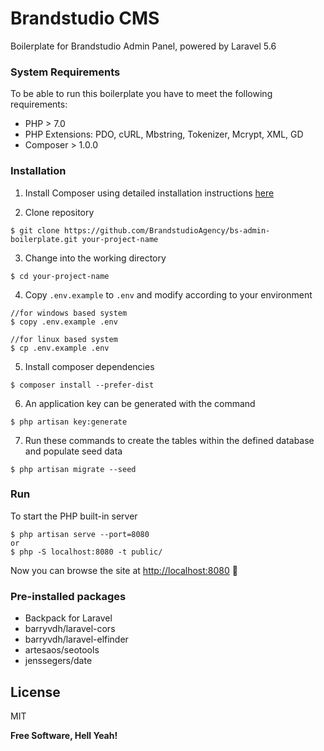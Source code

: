 # Brandstudio CMS

Boilerplate for Brandstudio Admin Panel, powered by Laravel 5.6

### System Requirements

To be able to run this boilerplate you have to meet the following requirements:
- PHP > 7.0
- PHP Extensions: PDO, cURL, Mbstring, Tokenizer, Mcrypt, XML, GD
- Composer > 1.0.0

### Installation

1. Install Composer using detailed installation instructions [here](https://getcomposer.org/doc/00-intro.md#installation-linux-unix-osx)

2. Clone repository
```
$ git clone https://github.com/BrandstudioAgency/bs-admin-boilerplate.git your-project-name
```
3. Change into the working directory
```
$ cd your-project-name
```
4. Copy `.env.example` to `.env` and modify according to your environment
```
//for windows based system
$ copy .env.example .env

//for linux based system
$ cp .env.example .env 
```

5. Install composer dependencies

```
$ composer install --prefer-dist
```

6. An application key can be generated with the command
```
$ php artisan key:generate
```

7. Run these commands to create the tables within the defined database and populate seed data
```
$ php artisan migrate --seed
```

### Run

To start the PHP built-in server
```
$ php artisan serve --port=8080
or
$ php -S localhost:8080 -t public/
```

Now you can browse the site at [http://localhost:8080](http://localhost:8080)  🙌

### Pre-installed packages
- Backpack for Laravel
- barryvdh/laravel-cors
- barryvdh/laravel-elfinder
- artesaos/seotools
- jenssegers/date


License
----

MIT


**Free Software, Hell Yeah!**